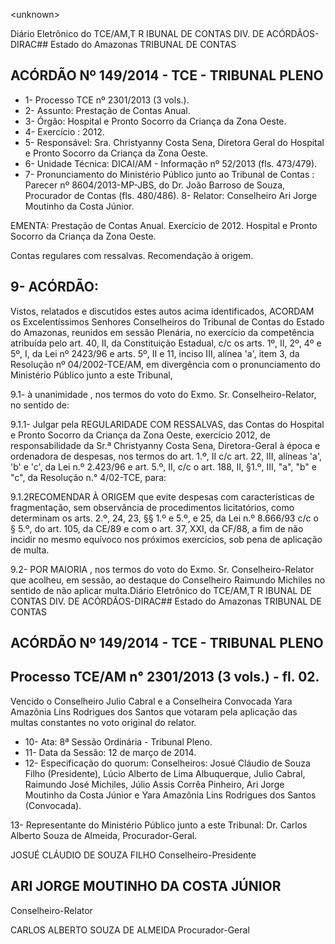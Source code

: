 &lt;unknown&gt;

Diário Eletrônico do TCE/AM,T R IBUNAL DE CONTAS DIV. DE ACÓRDÃOS-DIRAC## Estado do Amazonas TRIBUNAL DE CONTAS

## ACÓRDÃO Nº 149/2014 - TCE - TRIBUNAL PLENO

- 1- Processo TCE nº 2301/2013 (3 vols.).
- 2- Assunto: Prestação de Contas Anual.
- 3- Órgão: Hospital e Pronto Socorro da Criança da Zona Oeste.
- 4- Exercício : 2012.
- 5-  Responsável: Sra.  Christyanny  Costa  Sena,  Diretora  Geral  do  Hospital  e  Pronto Socorro da Criança da Zona Oeste.
- 6- Unidade Técnica: DICAI/AM - Informação nº 52/2013 (fls. 473/479).
- 7-  Pronunciamento  do  Ministério  Público  junto  ao  Tribunal  de  Contas :  Parecer  nº 8604/2013-MP-JBS, do Dr. João Barroso de Souza, Procurador de Contas (fls. 480/486). 8- Relator: Conselheiro Ari Jorge Moutinho da Costa Júnior.

EMENTA: Prestação de Contas Anual. Exercício de 2012. Hospital e Pronto Socorro da Criança da Zona Oeste.

Contas regulares com ressalvas. Recomendação à origem.

## 9- ACÓRDÃO:

Vistos, relatados e discutidos estes autos acima identificados,  ACORDAM os Excelentíssimos  Senhores  Conselheiros do Tribunal de Contas do Estado do Amazonas, reunidos em sessão Plenária, no exercício da competência atribuída pelo  art. 40, II, da Constituição Estadual, c/c os arts. 1º, II, 2º, 4º e 5º, I, da Lei nº 2423/96 e arts. 5º, II  e  11,  inciso  III,  alínea  'a',  item  3,  da  Resolução  nº  04/2002-TCE/AM, em divergência com o pronunciamento do Ministério Público junto a este Tribunal,

9.1- à unanimidade , nos termos do voto do Exmo. Sr. Conselheiro-Relator, no sentido de:

9.1.1-  Julgar  pela REGULARIDADE  COM  RESSALVAS, das  Contas  do Hospital e Pronto Socorro da Criança da Zona Oeste, exercício 2012, de responsabilidade da Sr.ª Christyanny Costa Sena, Diretora-Geral à época e ordenadora de despesas, nos termos do art. 1.º, II c/c art. 22, III, alíneas 'a', 'b' e 'c', da Lei n.º 2.423/96 e art. 5.º, II, c/c o art. 188, II, §1.º, III, "a", "b" e "c", da Resolução n.° 4/02-TCE, para:

9.1.2RECOMENDAR À ORIGEM que evite despesas com características de  fragmentação,  sem  observância  de  procedimentos  licitatórios,  como  determinam  os arts. 2.º, 24, 23, §§ 1.º e 5.º, e 25, da Lei n.º 8.666/93 c/c o § 5.º, do art. 105, da CE/89 e com  o  art.  37,  XXI,  da  CF/88,  a  fim  de  não  incidir  no  mesmo  equívoco  nos  próximos exercícios, sob pena de aplicação de multa.

9.2- POR MAIORIA ,  nos  termos do voto do Exmo. Sr. Conselheiro-Relator que acolheu, em sessão, ao destaque do Conselheiro Raimundo  Michiles no sentido  de não aplicar multa.Diário Eletrônico do TCE/AM,T R IBUNAL DE CONTAS DIV. DE ACÓRDÃOS-DIRAC## Estado do Amazonas TRIBUNAL DE CONTAS

## ACÓRDÃO Nº 149/2014 - TCE - TRIBUNAL PLENO

## Processo TCE/AM n° 2301/2013 (3 vols.) - fl. 02.

Vencido  o  Conselheiro  Julio  Cabral  e  a  Conselheira  Convocada  Yara Amazônia Lins Rodrigues dos Santos que votaram pela aplicação das multas constantes no voto original do relator.

- 10- Ata: 8ª Sessão Ordinária - Tribunal Pleno.
- 11- Data da Sessão: 12 de março de 2014.
- 12- Especificação do quorum: Conselheiros: Josué Cláudio de Souza Filho (Presidente), Lúcio  Alberto  de  Lima  Albuquerque,  Julio  Cabral,  Raimundo  José  Michiles,  Júlio  Assis Corrêa Pinheiro, Ari Jorge Moutinho da Costa Júnior e Yara Amazônia Lins Rodrigues dos Santos (Convocada).

13-  Representante  do  Ministério  Público  junto  a  este  Tribunal: Dr. Carlos  Alberto Souza de Almeida, Procurador-Geral.

JOSUÉ CLÁUDIO DE SOUZA FILHO Conselheiro-Presidente

## ARI JORGE MOUTINHO DA COSTA JÚNIOR

Conselheiro-Relator

CARLOS ALBERTO SOUZA DE ALMEIDA Procurador-Geral